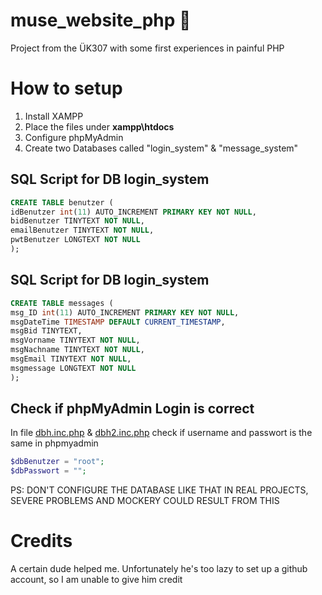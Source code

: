 # muse_website_php 🐘
Project from the ÜK307 with some first experiences in painful PHP

# How to setup

<ol>
  <li>Install <a src="https://www.apachefriends.org/index.html">XAMPP</a></li>
  <li>Place the files under <b>xampp\htdocs</b></li>
  <li>Configure phpMyAdmin</li>
  <li>Create two Databases called "login_system" & "message_system"</li>
</ol>

## SQL Script for DB login_system

```sql
CREATE TABLE benutzer (
idBenutzer int(11) AUTO_INCREMENT PRIMARY KEY NOT NULL,
bidBenutzer TINYTEXT NOT NULL,
emailBenutzer TINYTEXT NOT NULL,
pwtBenutzer LONGTEXT NOT NULL
);
```

## SQL Script for DB login_system

```sql
CREATE TABLE messages (
msg_ID int(11) AUTO_INCREMENT PRIMARY KEY NOT NULL,
msgDateTime TIMESTAMP DEFAULT CURRENT_TIMESTAMP,
msgBid TINYTEXT,
msgVorname TINYTEXT NOT NULL,
msgNachname TINYTEXT NOT NULL,
msgEmail TINYTEXT NOT NULL,
msgmessage LONGTEXT NOT NULL
);
```

## Check if phpMyAdmin Login is correct

In file [dbh.inc.php]((https://github.com/Hiekkan/muse_website_php/tree/main/website/include/dbh.inc.php)) & [dbh2.inc.php]((https://github.com/Hiekkan/muse_website_php/tree/main/website/include/dbh2.inc.php)) check if username and passwort is the same in phpmyadmin

```php
$dbBenutzer = "root";
$dbPasswort = "";
```

PS: DON'T CONFIGURE THE DATABASE LIKE THAT IN REAL PROJECTS, SEVERE PROBLEMS AND MOCKERY COULD RESULT FROM THIS

# Credits

A certain dude helped me. Unfortunately he's too lazy to set up a github account, so I am unable to give him credit
